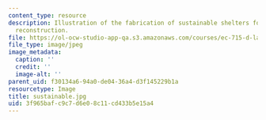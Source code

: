 ```yaml
---
content_type: resource
description: Illustration of the fabrication of sustainable shelters for post-earthquake
  reconstruction.
file: https://ol-ocw-studio-app-qa.s3.amazonaws.com/courses/ec-715-d-lab-disseminating-innovations-for-the-common-good-spring-2007/3f965bafc9c7d6e08c11cd433b5e15a4_sustainable.jpg
file_type: image/jpeg
image_metadata:
  caption: ''
  credit: ''
  image-alt: ''
parent_uid: f30134a6-94a0-de04-36a4-d3f145229b1a
resourcetype: Image
title: sustainable.jpg
uid: 3f965baf-c9c7-d6e0-8c11-cd433b5e15a4
---
```

